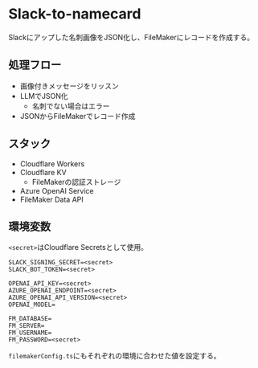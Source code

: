 # Slack-to-namecard
Slackにアップした名刺画像をJSON化し、FileMakerにレコードを作成する。

## 処理フロー
- 画像付きメッセージをリッスン
- LLMでJSON化
  - 名刺でない場合はエラー
- JSONからFileMakerでレコード作成

## スタック
- Cloudflare Workers
- Cloudflare KV
  - FileMakerの認証ストレージ
- Azure OpenAI Service
- FileMaker Data API

## 環境変数
`<secret>`はCloudflare Secretsとして使用。
```
SLACK_SIGNING_SECRET=<secret>
SLACK_BOT_TOKEN=<secret>

OPENAI_API_KEY=<secret>
AZURE_OPENAI_ENDPOINT=<secret>
AZURE_OPENAI_API_VERSION=<secret>
OPENAI_MODEL=

FM_DATABASE=
FM_SERVER=
FM_USERNAME=
FM_PASSWORD=<secret>
```

`filemakerConfig.ts`にもそれぞれの環境に合わせた値を設定する。